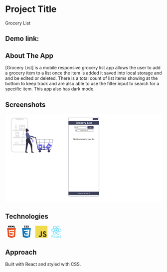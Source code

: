 # Project Title

Grocery List

## Demo link:

<!-- Access my site at [google.com](https://google.com) -->

## About The App

[Grocery List] is a mobile responsive grocery list app allows the user to add a grocery item to a list once the item is added it saved into local storage and and be edited or deleted. There is a total count of list items showing at the bottom to keep track and are also able to use the filter input to search for a specific item. This app also has dark mode. 

## Screenshots

![](screenshots/screenshot1.png)



## Technologies

  <img src="https://github.com/devicons/devicon/blob/master/icons/html5/html5-original-wordmark.svg" title="html5" alt="html5" width="40" height="40"/>&nbsp;
  <img src="https://github.com/devicons/devicon/blob/master/icons/css3/css3-original-wordmark.svg" title="css3" alt="css3" width="40" height="40"/>&nbsp;
  <img src="https://github.com/devicons/devicon/blob/master/icons/javascript/javascript-original.svg" title="javascript" alt="javascript" width="40" height="40"/>&nbsp;
  <img src="https://github.com/devicons/devicon/blob/master/icons/react/react-original-wordmark.svg" title="React" alt="React" width="40" height="40"/>&nbsp;


## Approach

Built with React and styled with CSS.


